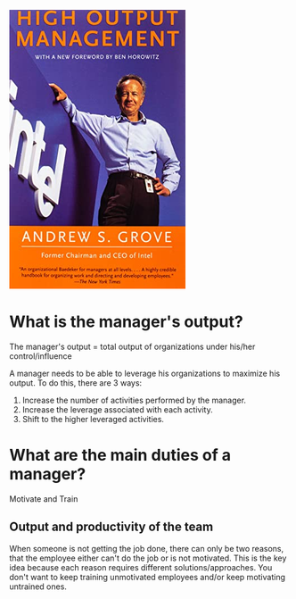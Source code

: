 ![High Output Management - Andy Groves](images/High-Output-Management.jpeg)

# What is the manager's output?

The manager's output = total output of organizations under his/her
control/influence

A manager needs to be able to leverage his organizations to maximize his output.
To do this, there are 3 ways:
1. Increase the number of activities performed by the manager.
2. Increase the leverage associated with each activity.
3. Shift to the higher leveraged activities.

# What are the main duties of a manager?

Motivate and Train

## Output and productivity of the team

When someone is not getting the job done, there can only be two reasons, that
the employee either can't do the job or is not motivated. This is the key idea
because each reason requires different solutions/approaches. You don't want to
keep training unmotivated employees and/or keep motivating untrained ones.
